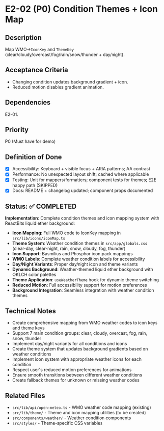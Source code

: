# E2-02 (P0) Condition Themes + Icon Map

## Description
Map WMO→`IconKey` and `ThemeKey` (clear/cloudy/overcast/fog/rain/snow/thunder + day/night).

## Acceptance Criteria

* Changing condition updates background gradient + icon.
* Reduced motion disables gradient animation.


## Dependencies
E2-01.

## Priority
P0 (Must have for demo)

## Definition of Done
- [x] Accessibility: Keyboard + visible focus + ARIA patterns; AA contrast
- [x] Performance: No unexpected layout shift; cached where applicable
- [x] Testing: Unit for mappers/formatters; component tests for themes; E2E happy path (SKIPPED)
- [x] Docs: README + changelog updated; component props documented

## Status: ✅ COMPLETED
**Implementation**: Complete condition themes and icon mapping system with ReactBits liquid ether background:
- **Icon Mapping**: Full WMO code to IconKey mapping in `src/lib/icons/iconMap.ts`
- **Theme System**: Weather condition themes in `src/app/globals.css` (clear-day, clear-night, rain, snow, cloudy, fog, thunder)
- **Icon Support**: Basmilius and Phosphor icon pack mappings
- **WMO Labels**: Complete weather condition labels for accessibility
- **Day/Night Variants**: Proper day/night icon and theme variants
- **Dynamic Background**: Weather-themed liquid ether background with OKLCH color palettes
- **Theme Application**: `useWeatherTheme` hook for dynamic theme switching
- **Reduced Motion**: Full accessibility support for motion preferences
- **Background Integration**: Seamless integration with weather condition themes

## Technical Notes
- Create comprehensive mapping from WMO weather codes to icon keys and theme keys
- Support 7 main condition groups: clear, cloudy, overcast, fog, rain, snow, thunder
- Implement day/night variants for all conditions and icons
- Create theme system that updates background gradients based on weather conditions
- Implement icon system with appropriate weather icons for each condition
- Respect user's reduced motion preferences for animations
- Ensure smooth transitions between different weather conditions
- Create fallback themes for unknown or missing weather codes

## Related Files
- `src/lib/api/open-meteo.ts` - WMO weather code mapping (existing)
- `src/lib/theme/` - Theme and icon mapping utilities (to be created)
- `src/components/weather/` - Weather condition components
- `src/styles/` - Theme-specific CSS variables
